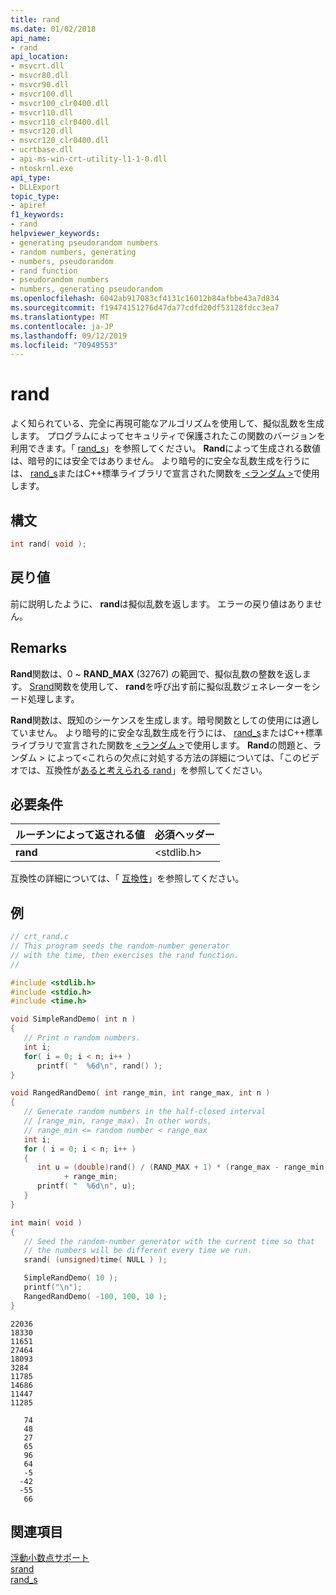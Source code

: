 ```yaml
---
title: rand
ms.date: 01/02/2018
api_name:
- rand
api_location:
- msvcrt.dll
- msvcr80.dll
- msvcr90.dll
- msvcr100.dll
- msvcr100_clr0400.dll
- msvcr110.dll
- msvcr110_clr0400.dll
- msvcr120.dll
- msvcr120_clr0400.dll
- ucrtbase.dll
- api-ms-win-crt-utility-l1-1-0.dll
- ntoskrnl.exe
api_type:
- DLLExport
topic_type:
- apiref
f1_keywords:
- rand
helpviewer_keywords:
- generating pseudorandom numbers
- random numbers, generating
- numbers, pseudorandom
- rand function
- pseudorandom numbers
- numbers, generating pseudorandom
ms.openlocfilehash: 6042ab917083cf4131c16012b84afbbe43a7d834
ms.sourcegitcommit: f19474151276d47da77cdfd20df53128fdcc3ea7
ms.translationtype: MT
ms.contentlocale: ja-JP
ms.lasthandoff: 09/12/2019
ms.locfileid: "70949553"
---
```

# <a name="rand"></a>rand

よく知られている、完全に再現可能なアルゴリズムを使用して、擬似乱数を生成します。 プログラムによってセキュリティで保護されたこの関数のバージョンを利用できます。「 [rand_s](rand-s.md)」を参照してください。 **Rand**によって生成される数値は、暗号的には安全ではありません。 より暗号的に安全な乱数生成を行うには、 [rand_s](rand-s.md)またはC++標準ライブラリで宣言された関数を[ \<ランダム >](../../standard-library/random.md)で使用します。

## <a name="syntax"></a>構文

```C
int rand( void );
```

## <a name="return-value"></a>戻り値

前に説明したように、 **rand**は擬似乱数を返します。 エラーの戻り値はありません。

## <a name="remarks"></a>Remarks

**Rand**関数は、0 ~ **RAND_MAX** (32767) の範囲で、擬似乱数の整数を返します。 [Srand](srand.md)関数を使用して、 **rand**を呼び出す前に擬似乱数ジェネレーターをシード処理します。

**Rand**関数は、既知のシーケンスを生成します。暗号関数としての使用には適していません。 より暗号的に安全な乱数生成を行うには、 [rand_s](rand-s.md)またはC++標準ライブラリで宣言された関数を[ \<ランダム >](../../standard-library/random.md)で使用します。 **Rand**の問題と、ランダム > によって\<これらの欠点に対処する方法の詳細については、「このビデオでは、互換性が[あると考えられる rand](https://channel9.msdn.com/Events/GoingNative/2013/rand-Considered-Harmful)」を参照してください。

## <a name="requirements"></a>必要条件

|ルーチンによって返される値|必須ヘッダー|
|-------------|---------------------|
|**rand**|\<stdlib.h>|

互換性の詳細については、「 [互換性](../../c-runtime-library/compatibility.md)」を参照してください。

## <a name="example"></a>例

```C
// crt_rand.c
// This program seeds the random-number generator
// with the time, then exercises the rand function.
//

#include <stdlib.h>
#include <stdio.h>
#include <time.h>

void SimpleRandDemo( int n )
{
   // Print n random numbers.
   int i;
   for( i = 0; i < n; i++ )
      printf( "  %6d\n", rand() );
}

void RangedRandDemo( int range_min, int range_max, int n )
{
   // Generate random numbers in the half-closed interval
   // [range_min, range_max). In other words,
   // range_min <= random number < range_max
   int i;
   for ( i = 0; i < n; i++ )
   {
      int u = (double)rand() / (RAND_MAX + 1) * (range_max - range_min)
            + range_min;
      printf( "  %6d\n", u);
   }
}

int main( void )
{
   // Seed the random-number generator with the current time so that
   // the numbers will be different every time we run.
   srand( (unsigned)time( NULL ) );

   SimpleRandDemo( 10 );
   printf("\n");
   RangedRandDemo( -100, 100, 10 );
}
```

```Output
22036
18330
11651
27464
18093
3284
11785
14686
11447
11285

   74
   48
   27
   65
   96
   64
   -5
  -42
  -55
   66
```

## <a name="see-also"></a>関連項目

[浮動小数点サポート](../../c-runtime-library/floating-point-support.md)<br/>
[srand](srand.md)<br/>
[rand_s](rand-s.md)<br/>
